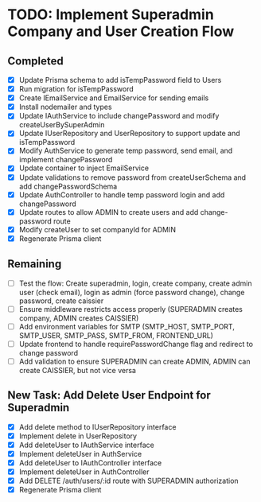 # TODO: Implement Superadmin Company and User Creation Flow

## Completed
- [x] Update Prisma schema to add isTempPassword field to Users
- [x] Run migration for isTempPassword
- [x] Create IEmailService and EmailService for sending emails
- [x] Install nodemailer and types
- [x] Update IAuthService to include changePassword and modify createUserBySuperAdmin
- [x] Update IUserRepository and UserRepository to support update and isTempPassword
- [x] Modify AuthService to generate temp password, send email, and implement changePassword
- [x] Update container to inject EmailService
- [x] Update validations to remove password from createUserSchema and add changePasswordSchema
- [x] Update AuthController to handle temp password login and add changePassword
- [x] Update routes to allow ADMIN to create users and add change-password route
- [x] Modify createUser to set companyId for ADMIN
- [x] Regenerate Prisma client

## Remaining
- [ ] Test the flow: Create superadmin, login, create company, create admin user (check email), login as admin (force password change), change password, create caissier
- [ ] Ensure middleware restricts access properly (SUPERADMIN creates company, ADMIN creates CAISSIER)
- [ ] Add environment variables for SMTP (SMTP_HOST, SMTP_PORT, SMTP_USER, SMTP_PASS, SMTP_FROM, FRONTEND_URL)
- [ ] Update frontend to handle requirePasswordChange flag and redirect to change password
- [ ] Add validation to ensure SUPERADMIN can create ADMIN, ADMIN can create CAISSIER, but not vice versa

## New Task: Add Delete User Endpoint for Superadmin
- [x] Add delete method to IUserRepository interface
- [x] Implement delete in UserRepository
- [x] Add deleteUser to IAuthService interface
- [x] Implement deleteUser in AuthService
- [x] Add deleteUser to IAuthController interface
- [x] Implement deleteUser in AuthController
- [x] Add DELETE /auth/users/:id route with SUPERADMIN authorization
- [x] Regenerate Prisma client
